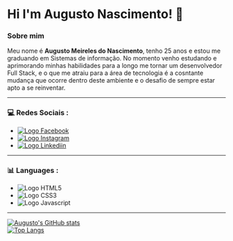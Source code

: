 # Hi I'm Augusto Nascimento! :vulcan_salute:


### Sobre mim

<p>Meu nome é <strong>Augusto Meireles do Nascimento</strong>, tenho 25 anos e estou me graduando em Sistemas de informação.
No momento venho estudando e aprimorando minhas habilidades para a longo me tornar um desenvolvedor Full Stack, e o que me atraiu para a área de tecnologia é a cosntante mudança que ocorre dentro deste ambiente e o desafio de sempre estar apto a se reinventar.</p>

<hr>

### :computer: Redes Sociais :

<ul>
  <a href="https://www.facebook.com/AugustoNascimentow" target="_blank">
    <li>
      <img src="https://img.shields.io/badge/Facebook-1877F2?style=for-the-badge&logo=facebook&logoColor=white" alt="Logo Facebook">
    </li>
  </a>
  <a href="https://www.instagram.com/augustomdn/" target="_blank">
    <li>
      <img src="https://img.shields.io/badge/Instagram-E4405F?style=for-the-badge&logo=instagram&logoColor=white" alt="Logo Instagram">
    </li>
  </a>
  <a href="https://www.linkedin.com/in/augusto-meireles-nascimento/" target="_blank">
    <li>
      <img src="https://img.shields.io/badge/LinkedIn-0077B5?style=for-the-badge&logo=linkedin&logoColor=white" alt="Logo Linkediin">
    </li>
  </a>
 </ul>
 
 <hr>
 
 ### :bar_chart: Languages :
 
 <ul>
    <li>
      <img src="https://img.shields.io/badge/HTML5-082b45?style=for-the-badge&logo=html5&logoColor=white" alt="Logo HTML5">
    </li>
  </a>
    <li>
      <img src="https://img.shields.io/badge/CSS3-082b45?style=for-the-badge&logo=css3&logoColor=white" alt="Logo CSS3">
    </li>
  </a>
    <li>
      <img src="https://img.shields.io/badge/JavaScript-082b45?style=for-the-badge&logo=javascript&logoColor=F7DF1E" alt="Logo Javascript">
    </li>
  </a>
 </ul>
 
 <hr>
 
 [![Augusto's GitHub stats](https://github-readme-stats.vercel.app/api?username=augustopeke&show_icons=true&theme=radical)](https://github.com/augustopeke/github-readme-stats)<br>
 [![Top Langs](https://github-readme-stats.vercel.app/api/top-langs/?username=augustopeke&layout=compact&show_icons=true&theme=radical)](https://github.com/augustopeke/github-readme-stats)
 
